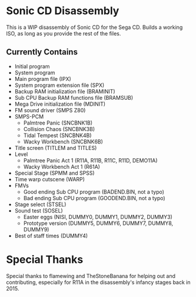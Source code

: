 # Sonic CD Disassembly
This is a WIP disassembly of Sonic CD for the Sega CD. Builds a working ISO, as long as you provide the rest of the files.

## Currently Contains
* Initial program
* System program
* Main program file (IPX)
* System program extension file (SPX)
* Backup RAM initialization file (BRAMINIT)
* Sub CPU Backup RAM functions file (BRAMSUB)
* Mega Drive initialization file (MDINIT)
* FM sound driver (SMPS Z80)
* SMPS-PCM
    - Palmtree Panic (SNCBNK1B)
    - Collision Chaos (SNCBNK3B)
    - Tidal Tempest (SNCBNK4B)
    - Wacky Workbench (SNCBNK6B)
* Title screen (TITLEM and TITLES)
* Level
    - Palmtree Panic Act 1 (R11A, R11B, R11C, R11D, DEMO11A)
    - Wacky Workbench Act 1 (R61A)
* Special Stage (SPMM and SPSS)
* Time warp cutscene (WARP)
* FMVs
    - Good ending Sub CPU program (BADEND.BIN, not a typo)
    - Bad ending Sub CPU program (GOODEND.BIN, not a typo)
* Stage select (STSEL)
* Sound test (SOSEL)
    - Easter eggs (NISI, DUMMY0, DUMMY1, DUMMY2, DUMMY3)
    - Prototype version (DUMMY5, DUMMY6, DUMMY7, DUMMY8, DUMMY9)
* Best of staff times (DUMMY4)

# Special Thanks
Special thanks to flamewing and TheStoneBanana for helping out and contributing, especially for R11A in the disassembly's infancy stages back in 2015.
